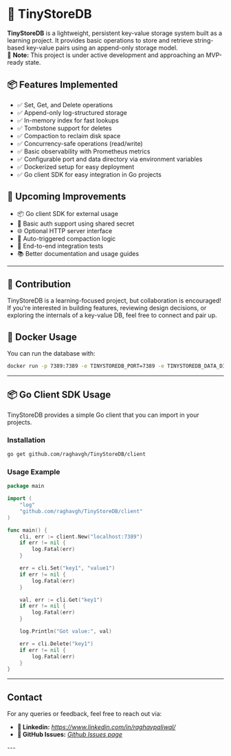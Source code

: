 # 🚀 TinyStoreDB

**TinyStoreDB** is a lightweight, persistent key-value storage system built as a learning project. It provides basic operations to store and retrieve string-based key-value pairs using an append-only storage model.  
🚧 **Note:** This project is under active development and approaching an MVP-ready state.

## 📦 Features Implemented

- ✅ Set, Get, and Delete operations
- ✅ Append-only log-structured storage
- ✅ In-memory index for fast lookups
- ✅ Tombstone support for deletes
- ✅ Compaction to reclaim disk space
- ✅ Concurrency-safe operations (read/write)
- ✅ Basic observability with Prometheus metrics
- ✅ Configurable port and data directory via environment variables
- ✅ Dockerized setup for easy deployment
- ✅ Go client SDK for easy integration in Go projects

## 🚧 Upcoming Improvements

- 📦 Go client SDK for external usage
- 🔐 Basic auth support using shared secret
- 🌐 Optional HTTP server interface
- 🔄 Auto-triggered compaction logic
- 🧪 End-to-end integration tests
- 📚 Better documentation and usage guides

---

## 🤝 Contribution

TinyStoreDB is a learning-focused project, but collaboration is encouraged!  
If you're interested in building features, reviewing design decisions, or exploring the internals of a key-value DB, feel free to connect and pair up.

## 🐳 Docker Usage

You can run the database with:

```bash
docker run -p 7389:7389 -e TINYSTOREDB_PORT=7389 -e TINYSTOREDB_DATA_DIR=/data tinystoredb/tinystoredb:latest
```

---

## 📦 Go Client SDK Usage

TinyStoreDB provides a simple Go client that you can import in your projects.

### Installation

```bash
go get github.com/raghavgh/TinyStoreDB/client
```

### Usage Example

```go
package main

import (
    "log"
    "github.com/raghavgh/TinyStoreDB/client"
)

func main() {
    cli, err := client.New("localhost:7389")
    if err != nil {
        log.Fatal(err)
    }

    err = cli.Set("key1", "value1")
    if err != nil {
        log.Fatal(err)
    }

    val, err := cli.Get("key1")
    if err != nil {
        log.Fatal(err)
    }

    log.Println("Got value:", val)

    err = cli.Delete("key1")
    if err != nil {
        log.Fatal(err)
    }
}
```

---

## Contact

For any queries or feedback, feel free to reach out via:
- **👤 Linkedin:** *https://www.linkedin.com/in/raghavpaliwal/*
- **🐙 GitHub Issues:** *[Github Issues page](https://github.com/raghavgh/TinyStoreDB/issues)*

---</file>